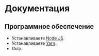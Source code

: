# Документация

## Программное обеспечение
* Устанавливаете [Node JS](https://nodejs.org/en/).
* Устанавливаете [Yarn](https://yarnpkg.com/lang/en/docs/install/).
* Gulp.
